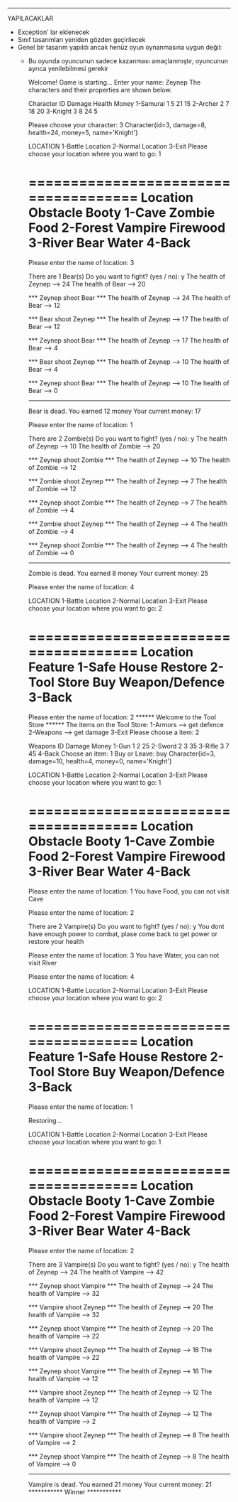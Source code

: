 *** 
YAPILACAKLAR
* Exception' lar eklenecek
* Sınıf tasarımları yeniden gözden geçirilecek
* Genel bir tasarım yapıldı ancak henüz oyun oynanmasına uygun değil:
  - Bu oyunda oyuncunun sadece kazanması amaçlanmıştır, oyuncunun ayrıca yenilebilmesi gerekir
  
  


    Welcome! Game is starting...
    Enter your name: Zeynep
    The characters and their properties are shown below.

    Character	 	ID	Damage	Health	Money
    1-Samurai		 1		 5		21	   15
    2-Archer		 2		 7		18	   20
    3-Knight		 3		 8		24	    5

    Please choose your character: 3
    Character{id=3, damage=8, health=24, money=5, name='Knight'}


    LOCATION
    1-Battle Location
    2-Normal Location
    3-Exit
    Please choose your location where you want to go: 1

	=====================================
  	Location	Obstacle	Booty
	1-Cave		Zombie		Food
	2-Forest	Vampire		Firewood
	3-River		Bear		Water
	4-Back
	=====================================
    Please enter the name of location: 3

    There are 1 Bear(s)
    Do you want to fight? (yes / no): y
    The health of Zeynep --> 24
    The health of Bear --> 20

	*** Zeynep shoot Bear ***
	The health of Zeynep --> 24
	The health of Bear --> 12

	*** Bear shoot Zeynep ***
	The health of Zeynep --> 17
	The health of Bear --> 12

	*** Zeynep shoot Bear ***
	The health of Zeynep --> 17
	The health of Bear --> 4

	*** Bear shoot Zeynep ***
	The health of Zeynep --> 10
	The health of Bear --> 4

	*** Zeynep shoot Bear ***
	The health of Zeynep --> 10
	The health of Bear --> 0

	**************************
	Bear is dead. You earned 12 money
	Your current money: 17

    Please enter the name of location: 1

    There are 2 Zombie(s)
    Do you want to fight? (yes / no): y
    The health of Zeynep --> 10
    The health of Zombie --> 20

	*** Zeynep shoot Zombie ***
	The health of Zeynep --> 10
	The health of Zombie --> 12

	*** Zombie shoot Zeynep ***
	The health of Zeynep --> 7
	The health of Zombie --> 12

	*** Zeynep shoot Zombie ***
	The health of Zeynep --> 7
	The health of Zombie --> 4

	*** Zombie shoot Zeynep ***
	The health of Zeynep --> 4
	The health of Zombie --> 4

	*** Zeynep shoot Zombie ***
	The health of Zeynep --> 4
	The health of Zombie --> 0

	**************************
	Zombie is dead. You earned 8 money
	Your current money: 25

    Please enter the name of location: 4


    LOCATION
    1-Battle Location
    2-Normal Location
    3-Exit
    Please choose your location where you want to go: 2

	=====================================
	Location	 	Feature
	1-Safe House	Restore
	2-Tool Store	Buy Weapon/Defence
	3-Back
	=====================================
    Please enter the name of location: 2
    ****** Welcome to the Tool Store ******
    The items on the Tool Store:
    1-Armors --> get defence
    2-Weapons --> get damage
    3-Exit
    Please choose a item: 2

	Weapons	 	ID	Damage	Money
	1-Gun		 1		 2		25
	2-Sword		 2		 3		35
	3-Rifle		 3		 7		45
	4-Back
	Choose an item: 1
	Buy or Leave: buy
    Character{id=3, damage=10, health=4, money=0, name='Knight'}


    LOCATION
    1-Battle Location
    2-Normal Location
    3-Exit
    Please choose your location where you want to go: 1

	=====================================
  	Location	Obstacle	Booty
	1-Cave		Zombie		Food
	2-Forest	Vampire		Firewood
	3-River		Bear		Water
	4-Back
	=====================================
    Please enter the name of location: 1
    You have Food, you can not visit Cave

    Please enter the name of location: 2

    There are 2 Vampire(s)
    Do you want to fight? (yes / no): y
    You dont have enough power to combat, plase come back to get power or restore your health

    Please enter the name of location: 3
    You have Water, you can not visit River

    Please enter the name of location: 4


    LOCATION
    1-Battle Location
    2-Normal Location
    3-Exit
    Please choose your location where you want to go: 2

	=====================================
	Location	 	Feature
	1-Safe House	Restore
	2-Tool Store	Buy Weapon/Defence
	3-Back
	=====================================
    Please enter the name of location: 1

    Restoring...

    LOCATION
    1-Battle Location
    2-Normal Location
    3-Exit
    Please choose your location where you want to go: 1

	=====================================
  	Location	Obstacle	Booty
	1-Cave		Zombie		Food
	2-Forest	Vampire		Firewood
	3-River		Bear		Water
	4-Back
	=====================================
    Please enter the name of location: 2

    There are 3 Vampire(s)
    Do you want to fight? (yes / no): y
    The health of Zeynep --> 24
    The health of Vampire --> 42

	*** Zeynep shoot Vampire ***
	The health of Zeynep --> 24
	The health of Vampire --> 32

	*** Vampire shoot Zeynep ***
	The health of Zeynep --> 20
	The health of Vampire --> 32

	*** Zeynep shoot Vampire ***
	The health of Zeynep --> 20
	The health of Vampire --> 22

	*** Vampire shoot Zeynep ***
	The health of Zeynep --> 16
	The health of Vampire --> 22

	*** Zeynep shoot Vampire ***
	The health of Zeynep --> 16
	The health of Vampire --> 12

	*** Vampire shoot Zeynep ***
	The health of Zeynep --> 12
	The health of Vampire --> 12

	*** Zeynep shoot Vampire ***
	The health of Zeynep --> 12
	The health of Vampire --> 2

	*** Vampire shoot Zeynep ***
	The health of Zeynep --> 8
	The health of Vampire --> 2

	*** Zeynep shoot Vampire ***
	The health of Zeynep --> 8
	The health of Vampire --> 0

	**************************
	Vampire is dead. You earned 21 money
	Your current money: 21
    ***********  Winner  ***********